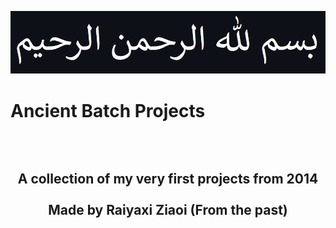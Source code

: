 <img src="https://raw.githubusercontent.com/Raiyaxi-Ziaoi/Resources/main/bismillah.png?token=GHSAT0AAAAAABXCMKG533RUMQ4V6F5TPBJWYYH3CRQ
"></img>

# Ancient Batch Projects

<div align="center"><h2><br/><br/>
 A collection of my very first projects from 2014<br/><br/>Made by Raiyaxi Ziaoi (From the past)
</h2></div>
<br>
